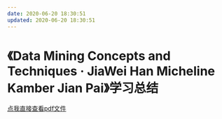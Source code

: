 ```yaml
---
date: 2020-06-20 18:30:51
updated: 2020-06-20 18:30:51
---
```



# 《Data Mining Concepts and Techniques · JiaWei Han Micheline Kamber Jian Pai》学习总结

<!-- more -->

[点我直接查看pdf文件](pdf/data_mining.pdf)


